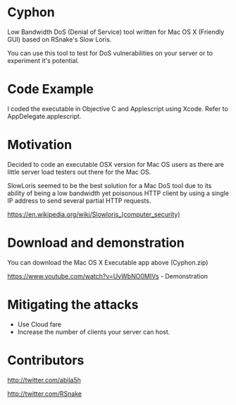 # Cyphon

Low Bandwidth DoS (Denial of Service) tool written for Mac OS X (Friendly GUI) based on RSnake's Slow Loris.

You can use this tool to test for DoS vulnerabilities on your server or to experiment it's potential. 



# Code Example

I coded the executable in Objective C and Applescript using Xcode. Refer to AppDelegate.applescript.

# Motivation

Decided to code an executable OSX version for Mac OS users as there are little server load testers out there for the Mac OS.

SlowLoris seemed to be the best solution for a Mac DoS tool due to its ability of being a low bandwidth yet poisonous HTTP client by using a single IP address to send several partial HTTP requests.

https://en.wikipedia.org/wiki/Slowloris_(computer_security)

# Download and demonstration

You can download the Mac OS X Executable app above (Cyphon.zip)

https://www.youtube.com/watch?v=UyWbNO0MIVs - Demonstration


# Mitigating the attacks 

- Use Cloud fare
- Increase the number of clients your server can host.

# Contributors 
http://twitter.com/abila5h

http://twitter.com/RSnake
